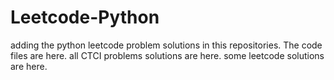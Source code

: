 # Leetcode-Python
adding the python leetcode problem solutions in this repositories. 
The code files are here.
all CTCI problems solutions are here.
some leetcode solutions are here.













































































































































































































































































































































































































































































































































































































































































































































































































































































